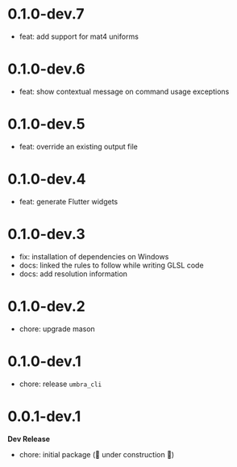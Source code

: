 # 0.1.0-dev.7

- feat: add support for mat4 uniforms

# 0.1.0-dev.6

- feat: show contextual message on command usage exceptions

# 0.1.0-dev.5

- feat: override an existing output file

# 0.1.0-dev.4

- feat: generate Flutter widgets

# 0.1.0-dev.3

- fix: installation of dependencies on Windows
- docs: linked the rules to follow while writing GLSL code
- docs: add resolution information

# 0.1.0-dev.2

- chore: upgrade mason

# 0.1.0-dev.1

- chore: release `umbra_cli`

# 0.0.1-dev.1

**Dev Release**

- chore: initial package (🚧 under construction 🚧)
